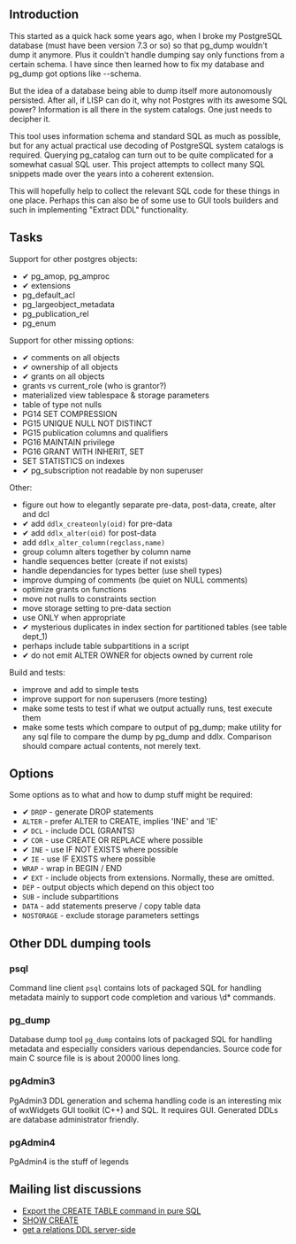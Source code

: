 Introduction
------------

This started as a quick hack some years ago, when I broke my PostgreSQL database 
(must have been version 7.3 or so) so that pg_dump wouldn't dump it anymore.
Plus it couldn't handle dumping say only functions from a certain schema. 
I have since then learned how to fix my database and pg_dump got options like --schema.

But the idea of a database being able to dump itself more autonomously persisted.
After all, if LISP can do it, why not Postgres with its awesome SQL power? 
Information is all there in the system catalogs. One just needs to decipher it.

This tool uses information schema and standard SQL as much as possible, 
but for any actual practical use decoding of PostgreSQL system catalogs is required. 
Querying pg_catalog can turn out to be quite complicated for a somewhat casual SQL user.
This project attempts to collect many SQL snippets made over the years into a coherent extension.

This will hopefully help to collect the relevant SQL code for these things in one place.
Perhaps this can also be of some use to GUI tools builders and such in implementing "Extract DDL" functionality.

Tasks
-----

Support for other postgres objects:
- ✔︎ pg_amop, pg_amproc
- ✔︎ extensions
- pg_default_acl
- pg_largeobject_metadata
- pg_publication_rel
- pg_enum

Support for other missing options:
- ✔︎ comments on all objects
- ✔︎ ownership of all objects 
- ✔︎ grants on all objects
- grants vs current_role (who is grantor?)
- materialized view tablespace & storage parameters
- table of type not nulls
- PG14 SET COMPRESSION
- PG15 UNIQUE NULL NOT DISTINCT
- PG15 publication columns and qualifiers
- PG16 MAINTAIN privilege
- PG16 GRANT WITH INHERIT, SET
- SET STATISTICS on indexes
- ✔︎ pg_subscription not readable by non superuser

Other:
- figure out how to elegantly separate pre-data, post-data, create, alter and dcl
- ✔︎ add `ddlx_createonly(oid)` for pre-data
- ✔︎ add `ddlx_alter(oid)` for post-data
- add `ddlx_alter_column(regclass,name)`
- group column alters together by column name
- handle sequences better (create if not exists)
- handle dependancies for types better (use shell types)
- improve dumping of comments (be quiet on NULL comments)
- optimize grants on functions
- move not nulls to constraints section
- move storage setting to pre-data section
- use ONLY when appropriate
- ✔︎ mysterious duplicates in index section for partitioned tables (see table dept_1)
- perhaps include table subpartitions in a script
- ✔︎ do not emit ALTER OWNER for objects owned by current role

Build and tests:
- improve and add to simple tests
- improve support for non superusers (more testing)
- make some tests to test if what we output actually runs, test execute them
- make some tests which compare to output of pg_dump;
  make utility for any sql file to compare the dump by pg_dump and ddlx.
  Comparison should compare actual contents, not merely text.

Options
-------

Some options as to what and how to dump stuff might be required:

* ✔︎ `DROP` - generate DROP statements
* `ALTER` - prefer ALTER to CREATE, implies 'INE' and 'IE'
* ✔︎ `DCL` - include DCL (GRANTS)
* ✔︎ `COR` - use CREATE OR REPLACE where possible 
* ✔︎ `INE` - use IF NOT EXISTS where possible
* ✔︎ `IE` - use IF EXISTS where possible
* `WRAP` - wrap in BEGIN / END
* ✔︎ `EXT` - include objects from extensions. Normally, these are omitted.
* `DEP` - output objects which depend on this object too
* `SUB` - include subpartitions
* `DATA` - add statements preserve / copy table data
* `NOSTORAGE` - exclude storage parameters settings

Other DDL dumping tools
-----------------------

### psql

Command line client `psql` contains lots of packaged SQL for handling metadata 
mainly to support code completion and various \d* commands.

### pg_dump

Database dump tool `pg_dump` contains lots of packaged SQL for handling metadata 
and especially considers various dependancies. Source code for main C source file
is is about 20000 lines long.

### pgAdmin3

PgAdmin3 DDL generation and schema handling code is an interesting 
mix of wxWidgets GUI toolkit (C++) and SQL. It requires GUI.
Generated DDLs are database administrator friendly.

### pgAdmin4

PgAdmin4 is the stuff of legends

Mailing list discussions
------------------------

- [Export the CREATE TABLE command in pure SQL](https://www.postgresql.org/message-id/flat/2bc470194b4837c1f733a4e05f569bc6%40dalibo.info)
- [SHOW CREATE](https://www.postgresql.org/message-id/flat/20190705163203.GD24679%40fetter.org)
- [get a relations DDL server-side](https://www.postgresql.org/message-id/flat/c2ce3040-a6b1-4279-97b4-fcd374ac1c60%40www.fastmail.com)

